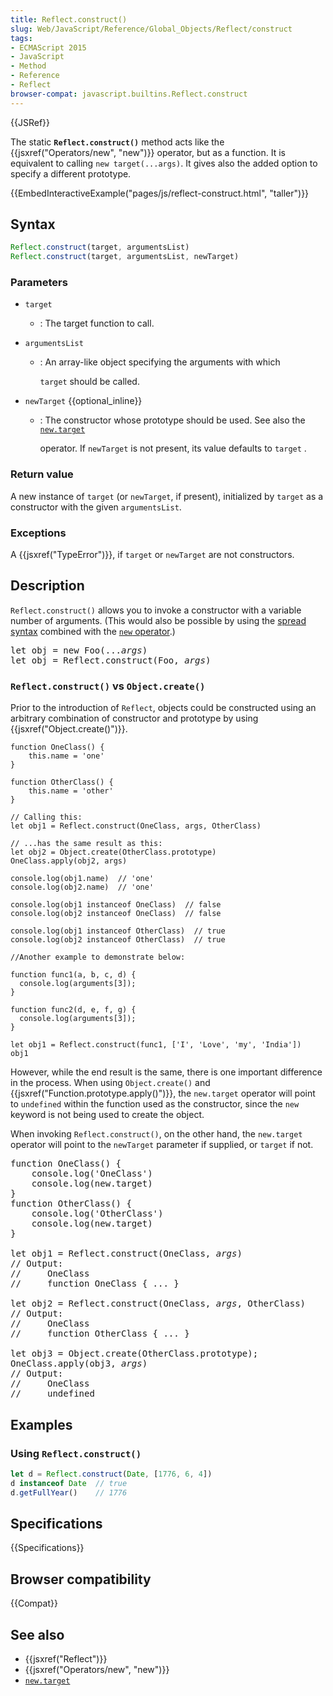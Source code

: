 ```yaml
---
title: Reflect.construct()
slug: Web/JavaScript/Reference/Global_Objects/Reflect/construct
tags:
- ECMAScript 2015
- JavaScript
- Method
- Reference
- Reflect
browser-compat: javascript.builtins.Reflect.construct
---
```

{{JSRef}}

The static **`Reflect.construct()`** method acts like the
{{jsxref("Operators/new", "new")}} operator, but as a function. It is
equivalent to calling `new target(...args)`. It gives also the added option to
specify a different prototype.

{{EmbedInteractiveExample("pages/js/reflect-construct.html", "taller")}}

## Syntax

```js
Reflect.construct(target, argumentsList)
Reflect.construct(target, argumentsList, newTarget)
```

### Parameters

- `target`
  - : The target function to call.
- `argumentsList`

  - : An array-like object specifying the arguments with which

    `target` should be called.

- `newTarget` {{optional_inline}}

  - : The constructor whose prototype should be used. See also the
    [`new.target`](/en-US/docs/Web/JavaScript/Reference/Operators/new.target)

    operator. If `newTarget` is not present, its value defaults to `target` .

### Return value

A new instance of `target` (or `newTarget`, if present), initialized by `target`
as a constructor with the given `argumentsList`.

### Exceptions

A {{jsxref("TypeError")}}, if `target` or `newTarget` are not
constructors.

## Description

`Reflect.construct()` allows you to invoke a constructor with a variable number
of arguments. (This would also be possible by using the
[spread syntax](/en-US/docs/Web/JavaScript/Reference/Operators/Spread_syntax)
combined with the
[`new` operator](/en-US/docs/Web/JavaScript/Reference/Operators/new).)

<pre class="brush: js">
let obj = new Foo(...<var>args</var>)
let obj = Reflect.construct(Foo, <var>args</var>)
</pre>

### `Reflect.construct()` vs `Object.create()`

Prior to the introduction of `Reflect`, objects could be constructed using an
arbitrary combination of constructor and prototype by using
{{jsxref("Object.create()")}}.

    function OneClass() {
        this.name = 'one'
    }

    function OtherClass() {
        this.name = 'other'
    }

    // Calling this:
    let obj1 = Reflect.construct(OneClass, args, OtherClass)

    // ...has the same result as this:
    let obj2 = Object.create(OtherClass.prototype)
    OneClass.apply(obj2, args)

    console.log(obj1.name)  // 'one'
    console.log(obj2.name)  // 'one'

    console.log(obj1 instanceof OneClass)  // false
    console.log(obj2 instanceof OneClass)  // false

    console.log(obj1 instanceof OtherClass)  // true
    console.log(obj2 instanceof OtherClass)  // true

    //Another example to demonstrate below:

    function func1(a, b, c, d) {
      console.log(arguments[3]);
    }

    function func2(d, e, f, g) {
      console.log(arguments[3]);
    }

    let obj1 = Reflect.construct(func1, ['I', 'Love', 'my', 'India'])
    obj1

However, while the end result is the same, there is one important difference in
the process. When using `Object.create()` and
{{jsxref("Function.prototype.apply()")}}, the `new.target` operator
will point to `undefined` within the function used as the constructor, since the
`new` keyword is not being used to create the object.

When invoking `Reflect.construct()`, on the other hand, the `new.target`
operator will point to the `newTarget` parameter if supplied, or `target` if
not.

<pre class="brush: js">
function OneClass() {
    console.log('OneClass')
    console.log(new.target)
}
function OtherClass() {
    console.log('OtherClass')
    console.log(new.target)
}

let obj1 = Reflect.construct(OneClass, <var>args</var>)
// Output:
//     OneClass
//     function OneClass { ... }

let obj2 = Reflect.construct(OneClass, <var>args</var>, OtherClass)
// Output:
//     OneClass
//     function OtherClass { ... }

let obj3 = Object.create(OtherClass.prototype);
OneClass.apply(obj3, <var>args</var>)
// Output:
//     OneClass
//     undefined
</pre>

## Examples

### Using `Reflect.construct()`

```js
let d = Reflect.construct(Date, [1776, 6, 4])
d instanceof Date  // true
d.getFullYear()    // 1776
```

## Specifications

{{Specifications}}

## Browser compatibility

{{Compat}}

## See also

- {{jsxref("Reflect")}}
- {{jsxref("Operators/new", "new")}}
- [`new.target`](/en-US/docs/Web/JavaScript/Reference/Operators/new.target)
